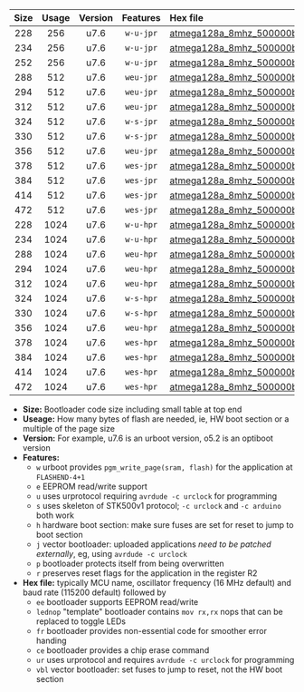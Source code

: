 |Size|Usage|Version|Features|Hex file|
|:-:|:-:|:-:|:-:|:--|
|228|256|u7.6|`w-u-jpr`|[atmega128a_8mhz_500000bps_ur_vbl.hex](https://raw.githubusercontent.com/stefanrueger/urboot/main/atmega128a_8mhz_500000bps_ur_vbl.hex)|
|234|256|u7.6|`w-u-jpr`|[atmega128a_8mhz_500000bps_lednop_ur_vbl.hex](https://raw.githubusercontent.com/stefanrueger/urboot/main/atmega128a_8mhz_500000bps_lednop_ur_vbl.hex)|
|252|256|u7.6|`w-u-jpr`|[atmega128a_8mhz_500000bps_lednop_fr_ur_vbl.hex](https://raw.githubusercontent.com/stefanrueger/urboot/main/atmega128a_8mhz_500000bps_lednop_fr_ur_vbl.hex)|
|288|512|u7.6|`weu-jpr`|[atmega128a_8mhz_500000bps_ee_ur_vbl.hex](https://raw.githubusercontent.com/stefanrueger/urboot/main/atmega128a_8mhz_500000bps_ee_ur_vbl.hex)|
|294|512|u7.6|`weu-jpr`|[atmega128a_8mhz_500000bps_ee_lednop_ur_vbl.hex](https://raw.githubusercontent.com/stefanrueger/urboot/main/atmega128a_8mhz_500000bps_ee_lednop_ur_vbl.hex)|
|312|512|u7.6|`weu-jpr`|[atmega128a_8mhz_500000bps_ee_lednop_fr_ur_vbl.hex](https://raw.githubusercontent.com/stefanrueger/urboot/main/atmega128a_8mhz_500000bps_ee_lednop_fr_ur_vbl.hex)|
|324|512|u7.6|`w-s-jpr`|[atmega128a_8mhz_500000bps_vbl.hex](https://raw.githubusercontent.com/stefanrueger/urboot/main/atmega128a_8mhz_500000bps_vbl.hex)|
|330|512|u7.6|`w-s-jpr`|[atmega128a_8mhz_500000bps_lednop_vbl.hex](https://raw.githubusercontent.com/stefanrueger/urboot/main/atmega128a_8mhz_500000bps_lednop_vbl.hex)|
|356|512|u7.6|`weu-jpr`|[atmega128a_8mhz_500000bps_ee_lednop_fr_ce_ur_vbl.hex](https://raw.githubusercontent.com/stefanrueger/urboot/main/atmega128a_8mhz_500000bps_ee_lednop_fr_ce_ur_vbl.hex)|
|378|512|u7.6|`wes-jpr`|[atmega128a_8mhz_500000bps_ee_vbl.hex](https://raw.githubusercontent.com/stefanrueger/urboot/main/atmega128a_8mhz_500000bps_ee_vbl.hex)|
|384|512|u7.6|`wes-jpr`|[atmega128a_8mhz_500000bps_ee_lednop_vbl.hex](https://raw.githubusercontent.com/stefanrueger/urboot/main/atmega128a_8mhz_500000bps_ee_lednop_vbl.hex)|
|414|512|u7.6|`wes-jpr`|[atmega128a_8mhz_500000bps_ee_lednop_fr_vbl.hex](https://raw.githubusercontent.com/stefanrueger/urboot/main/atmega128a_8mhz_500000bps_ee_lednop_fr_vbl.hex)|
|472|512|u7.6|`wes-jpr`|[atmega128a_8mhz_500000bps_ee_lednop_fr_ce_vbl.hex](https://raw.githubusercontent.com/stefanrueger/urboot/main/atmega128a_8mhz_500000bps_ee_lednop_fr_ce_vbl.hex)|
|228|1024|u7.6|`w-u-hpr`|[atmega128a_8mhz_500000bps_ur.hex](https://raw.githubusercontent.com/stefanrueger/urboot/main/atmega128a_8mhz_500000bps_ur.hex)|
|234|1024|u7.6|`w-u-hpr`|[atmega128a_8mhz_500000bps_lednop_ur.hex](https://raw.githubusercontent.com/stefanrueger/urboot/main/atmega128a_8mhz_500000bps_lednop_ur.hex)|
|288|1024|u7.6|`weu-hpr`|[atmega128a_8mhz_500000bps_ee_ur.hex](https://raw.githubusercontent.com/stefanrueger/urboot/main/atmega128a_8mhz_500000bps_ee_ur.hex)|
|294|1024|u7.6|`weu-hpr`|[atmega128a_8mhz_500000bps_ee_lednop_ur.hex](https://raw.githubusercontent.com/stefanrueger/urboot/main/atmega128a_8mhz_500000bps_ee_lednop_ur.hex)|
|312|1024|u7.6|`weu-hpr`|[atmega128a_8mhz_500000bps_ee_lednop_fr_ur.hex](https://raw.githubusercontent.com/stefanrueger/urboot/main/atmega128a_8mhz_500000bps_ee_lednop_fr_ur.hex)|
|324|1024|u7.6|`w-s-hpr`|[atmega128a_8mhz_500000bps.hex](https://raw.githubusercontent.com/stefanrueger/urboot/main/atmega128a_8mhz_500000bps.hex)|
|330|1024|u7.6|`w-s-hpr`|[atmega128a_8mhz_500000bps_lednop.hex](https://raw.githubusercontent.com/stefanrueger/urboot/main/atmega128a_8mhz_500000bps_lednop.hex)|
|356|1024|u7.6|`weu-hpr`|[atmega128a_8mhz_500000bps_ee_lednop_fr_ce_ur.hex](https://raw.githubusercontent.com/stefanrueger/urboot/main/atmega128a_8mhz_500000bps_ee_lednop_fr_ce_ur.hex)|
|378|1024|u7.6|`wes-hpr`|[atmega128a_8mhz_500000bps_ee.hex](https://raw.githubusercontent.com/stefanrueger/urboot/main/atmega128a_8mhz_500000bps_ee.hex)|
|384|1024|u7.6|`wes-hpr`|[atmega128a_8mhz_500000bps_ee_lednop.hex](https://raw.githubusercontent.com/stefanrueger/urboot/main/atmega128a_8mhz_500000bps_ee_lednop.hex)|
|414|1024|u7.6|`wes-hpr`|[atmega128a_8mhz_500000bps_ee_lednop_fr.hex](https://raw.githubusercontent.com/stefanrueger/urboot/main/atmega128a_8mhz_500000bps_ee_lednop_fr.hex)|
|472|1024|u7.6|`wes-hpr`|[atmega128a_8mhz_500000bps_ee_lednop_fr_ce.hex](https://raw.githubusercontent.com/stefanrueger/urboot/main/atmega128a_8mhz_500000bps_ee_lednop_fr_ce.hex)|

- **Size:** Bootloader code size including small table at top end
- **Useage:** How many bytes of flash are needed, ie, HW boot section or a multiple of the page size
- **Version:** For example, u7.6 is an urboot version, o5.2 is an optiboot version
- **Features:**
  + `w` urboot provides `pgm_write_page(sram, flash)` for the application at `FLASHEND-4+1`
  + `e` EEPROM read/write support
  + `u` uses urprotocol requiring `avrdude -c urclock` for programming
  + `s` uses skeleton of STK500v1 protocol; `-c urclock` and `-c arduino` both work
  + `h` hardware boot section: make sure fuses are set for reset to jump to boot section
  + `j` vector bootloader: uploaded applications *need to be patched externally*, eg, using `avrdude -c urclock`
  + `p` bootloader protects itself from being overwritten
  + `r` preserves reset flags for the application in the register R2
- **Hex file:** typically MCU name, oscillator frequency (16 MHz default) and baud rate (115200 default) followed by
  + `ee` bootloader supports EEPROM read/write
  + `lednop` "template" bootloader contains `mov rx,rx` nops that can be replaced to toggle LEDs
  + `fr` bootloader provides non-essential code for smoother error handing
  + `ce` bootloader provides a chip erase command
  + `ur` uses urprotocol and requires `avrdude -c urclock` for programming
  + `vbl` vector bootloader: set fuses to jump to reset, not the HW boot section
